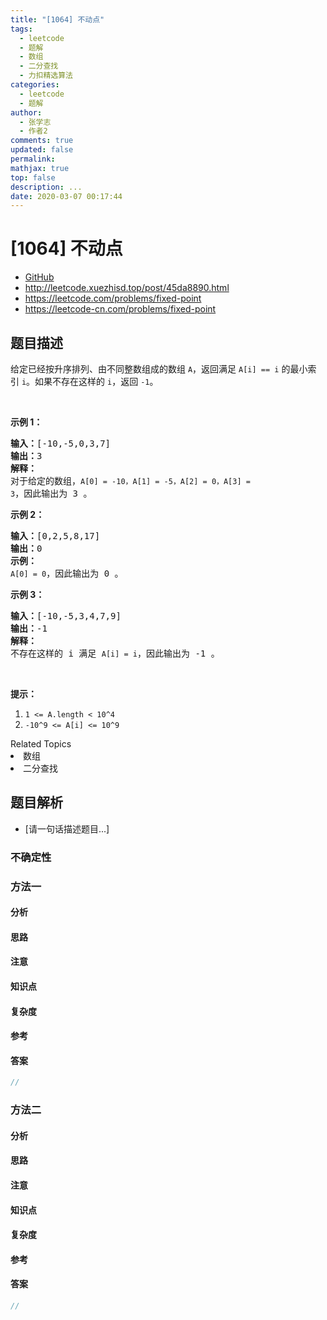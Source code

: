 ```yaml
---
title: "[1064] 不动点"
tags:
  - leetcode
  - 题解
  - 数组
  - 二分查找
  - 力扣精选算法
categories:
  - leetcode
  - 题解
author:
  - 张学志
  - 作者2
comments: true
updated: false
permalink:
mathjax: true
top: false
description: ...
date: 2020-03-07 00:17:44
---
```



# [1064] 不动点
* [GitHub](https://github.com/algoboy101/LeetCodeCrowdsource/tree/master/_posts/QA/%5B1064%5D%20%E4%B8%8D%E5%8A%A8%E7%82%B9.md)
* http://leetcode.xuezhisd.top/post/45da8890.html
* https://leetcode.com/problems/fixed-point
* https://leetcode-cn.com/problems/fixed-point


## 题目描述

<p>给定已经按升序排列、由不同整数组成的数组 <code>A</code>，返回满足 <code>A[i] == i</code> 的最小索引&nbsp;<code>i</code>。如果不存在这样的&nbsp;<code>i</code>，返回 <code>-1</code>。</p>

<p>&nbsp;</p>

<p><strong>示例 1：</strong></p>

<pre><strong>输入：</strong>[-10,-5,0,3,7]
<strong>输出：</strong>3
<strong>解释：</strong>
对于给定的数组，<code>A[0] = -10，A[1] = -5，A[2] = 0，A[3] = 3</code>，因此输出为 3 。
</pre>

<p><strong>示例 2：</strong></p>

<pre><strong>输入：</strong>[0,2,5,8,17]
<strong>输出：</strong>0
<strong>示例：</strong>
<code>A[0] = 0</code>，因此输出为 0 。
</pre>

<p><strong>示例 3：</strong></p>

<pre><strong>输入：</strong>[-10,-5,3,4,7,9]
<strong>输出：</strong>-1
<strong>解释： </strong>
不存在这样的 i 满足 <code>A[i] = i</code>，因此输出为 -1 。
</pre>

<p>&nbsp;</p>

<p><strong>提示：</strong></p>

<ol>
	<li><code>1 &lt;= A.length &lt; 10^4</code></li>
	<li><code>-10^9 &lt;= A[i] &lt;= 10^9</code></li>
</ol>
<div><div>Related Topics</div><div><li>数组</li><li>二分查找</li></div></div>


## 题目解析
* [请一句话描述题目...]

### 不确定性


### 方法一

#### 分析

#### 思路

#### 注意

#### 知识点

#### 复杂度

#### 参考

#### 答案

```cpp
//
```


### 方法二

#### 分析

#### 思路

#### 注意

#### 知识点

#### 复杂度

#### 参考

#### 答案

```cpp
//
```


